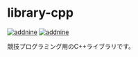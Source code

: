 # library-cpp
[![addnine](https://img.shields.io/endpoint?url=https%3A%2F%2Fatcoder-badges.now.sh%2Fapi%2Fatcoder%2Fjson%2Faddnine)](https://atcoder.jp/users/addnine)
 [![addnine](https://img.shields.io/endpoint?url=https%3A%2F%2Fatcoder-badges.now.sh%2Fapi%2Fcodeforces%2Fjson%2Faddnine)](https://codeforces.com/profile/addnine)
 
競技プログラミング用のC++ライブラリです。
